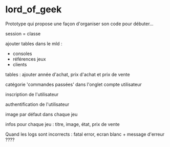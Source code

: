# lord_of_geek

Prototype qui propose une façon d'organiser son code pour débuter...

session = classe

ajouter tables dans le mld :
- consoles
- références jeux
- clients

tables : ajouter année d'achat, prix d'achat et prix de vente

catégorie 'commandes passées' dans l'onglet compte utilisateur

inscription de l'utilisateur

authentification de l'utilisateur

image par défaut dans chaque jeu 

infos pour chaque jeu : titre, image, état, prix de vente

Quand les logs sont incorrects : fatal error, ecran blanc + message d'erreur ????



